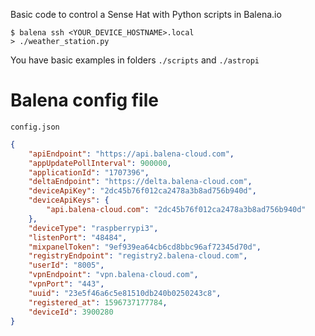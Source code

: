 Basic code to control a Sense Hat with Python scripts in Balena.io
```
$ balena ssh <YOUR_DEVICE_HOSTNAME>.local
> ./weather_station.py
```

You have basic examples in folders `./scripts` and `./astropi`

# Balena config file
`config.json`

```json
{
    "apiEndpoint": "https://api.balena-cloud.com",
    "appUpdatePollInterval": 900000,
    "applicationId": "1707396",
    "deltaEndpoint": "https://delta.balena-cloud.com",
    "deviceApiKey": "2dc45b76f012ca2478a3b8ad756b940d",
    "deviceApiKeys": {
        "api.balena-cloud.com": "2dc45b76f012ca2478a3b8ad756b940d"
    },
    "deviceType": "raspberrypi3",
    "listenPort": "48484",
    "mixpanelToken": "9ef939ea64cb6cd8bbc96af72345d70d",
    "registryEndpoint": "registry2.balena-cloud.com",
    "userId": "8005",
    "vpnEndpoint": "vpn.balena-cloud.com",
    "vpnPort": "443",
    "uuid": "23e5f46a6c5e81510db240b0250243c8",
    "registered_at": 1596737177784,
    "deviceId": 3900280
}
```
